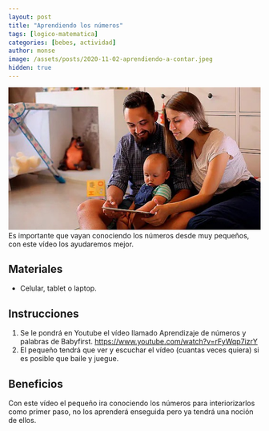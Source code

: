 ```yaml
---
layout: post
title: "Aprendiendo los números"
tags: [logico-matematica]
categories: [bebes, actividad]
author: monse
image: /assets/posts/2020-11-02-aprendiendo-a-contar.jpeg
hidden: true
---
```

![Actividad de contar](/assets/posts/2020-11-02-aprendiendo-a-contar.jpeg)<br/> 
Es importante que vayan conociendo los números desde muy pequeños, con este vídeo los ayudaremos mejor. 
 
## Materiales 
- Celular, tablet o laptop. 

## Instrucciones 
1. Se le pondrá en Youtube el vídeo llamado Aprendizaje de números y palabras de Babyfirst. https://www.youtube.com/watch?v=rFyWqp7izrY
2. El pequeño tendrá que ver y escuchar el vídeo (cuantas veces quiera) si es posible que baile y juegue. 

## Beneficios 
Con este vídeo el pequeño ira conociendo los números para interiorizarlos como primer paso, no los aprenderá enseguida pero ya tendrá una noción de ellos. 
